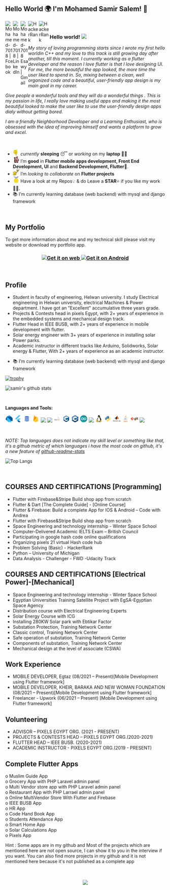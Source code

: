 ## Hello World 🌍 I'm Mohamed Samir Salem! 👋 

<a href="https://www.facebook.com/mohamed.almasri.5686/">
  <img align="left" alt="Mohamed-7018 | Fcebook" width="24px" src="/assets/facebook.svg"/>
</a>
<a href="https://www.linkedin.com/in/mohamed-samir-9b0b2a203">
  <img align="left" alt="Mohamed-7018 | LinkedIn" width="24px" src="/assets/linkedin.svg"/>
</a>
<a href="mailto:mohamedkhalilalmasri@gmail.com">
  <img align="left" alt="Mohamed-7018 Esawy | Gmail" width="24px" src="https://user-images.githubusercontent.com/80456446/140469108-1a340307-b696-4f83-bd31-27f632bca393.png" />
</a>
<a href="https://www.hackerrank.com/mohamedkhalilal1">
 <img align="left" alt="HackerRank" width="34px" src="https://upload.wikimedia.org/wikipedia/commons/6/65/HackerRank_logo.png"/> 
</a>
<a href="https://www.instagram.com/mohamed_samir_7018/">
 <img align="left" alt="HackerRank" width="34px" src="https://user-images.githubusercontent.com/80456446/140470099-0233261b-373f-43f3-80e4-6be8ff9c9438.png"/> 
</a>

<br/>
<!-- 
    &nbsp; [![HitCount](http://hits.dwyl.com/SatYu26/SatYu26.svg)](http://hits.dwyl.com/SatYu26/SatYu26) 
-->

###  Hello world!&nbsp;<img src="https://i.pinimg.com/originals/2e/5c/72/2e5c72d2e357c97df0cbd6d63e782989.gif" height="70px">


<p>
  <em>
    My story of loving programming starts since I wrote my first hello worldin C++ and my love to this track is still growing day after another, till this moment. I currently working as a flutter developer and the reason I love flutter is that I love designing UI. For me, the more beautiful the app looked, the more time the user liked to spend in. So, mixing between a clean, well organized code and a beautiful, user-friendly app design is my main goal in my career. 
    
Give people a wonderful tools and they will do a wonderful things . This is my passion in life, I really love making useful apps and making it the most beautiful looked to make the user like to use the user-friendly design apps dialy without getting bored.
    
I am a friendly Neighborhood Developer and a Learning Enthusiast, who is obsessed with the idea of improving himself and wants a platform to grow and excel.

  </em>  
</p>

<!-- <a href="https://discord.com/invite/aNEPJcP">
  <img align="left" alt="Mohamed-7018's Discord" width="24px" src="/assets/discord.svg"/> -->
<!-- </a> -->

<!-- <br />
<br /> -->
<br>

- <img alt="GIF" src="https://github.com/SatYu26/SatYu26/blob/master/Assets/wave.gif" height="20px" /> *currently* **sleeping** 😴 or *working* on my **laptop** 👩‍💻
- <img alt="GIF" src="https://github.com/SatYu26/SatYu26/blob/master/Assets/gandalf_parrot.gif"  height="20px" /> I’m **good** in **Flutter mobile apps development, Front End Development, UI** and **Backend Development, Flutter**💪.
- <img alt="GIF" src="https://github.com/SatYu26/SatYu26/blob/master/Assets/headbang.gif"  height="20px" /> I’m *looking to collaborate* on **Flutter projects** 
- <img alt="GIF" src="https://github.com/SatYu26/SatYu26/blob/master/Assets/Medal.gif"  height="20px" /> Have a look at my Repos💡 & do Leave a **STAR**⭐️ if you like my work👩‍💻.
-  📚 I’m currently learning database (web backend) with mysql and django framework
<br>


## My Portfolio 
To get more information about me and my technical skill please visit my website or download my portfolio app.

  <h3 align="center" >
 <a href="https://mohamed-samir-salem-portfolio-flutter-dev.000webhostapp.com/">
 <img src="https://user-images.githubusercontent.com/80456446/167701490-d85af839-f2df-41cd-9466-3b69e4ac2014.png" height="60" width="150"
         alt="Get it on web">
 </a>
   
  <a href="https://drive.google.com/drive/folders/1uKlSlhoh30qzP5l8bscwbThiAcPARaK2?usp=sharing">
 <img src="https://user-images.githubusercontent.com/80456446/140654179-eca56dba-e3a6-4076-8625-de71d8a3a249.png" height="60"
         alt="Get it on Android">
 </a>
   </h3>
 </br>
 
 

## Profile
-	Student in  faculty of engineering, Helwan university. I study Electrical engineering in Helwan university, electrical Machines & Power department. I have got an "Excellent" accumulative three years grade.<br />
-	Projects & Contests head in pixels Egypt, with 2+ years of experience in the embedded systems and mechanical design track.<br />
-	Flutter Head in IEEE BUSB, with 2+ years of experience in mobile development with flutter.<br />
-	Solar energy engineer with 3+ years of experience in installing solar Power parks.<br />
-	Academic instructor in different tracks like Arduino, Solidworks, Solar energy & Flutter, With 2+ years of experience as an academic instructor.<br />
<!-- I am a Flutter & Experienced Project Head with a demonstrated history of working in the education management industry. Skilled in SolidWorks, Presentation Skills, Atmel AVR, Arduino, and Soft Skills. Strong operations professional graduated from Faculty of engineering - Helwan university.  Enthusiast from Indonesia <img width="21px" src="/assets/id-flag.png" style="margin-left:4px"/> -->
- 📚 I’m currently learning database (web backend) with mysql and django framework

[![trophy](https://github-profile-trophy.vercel.app/?username=Mohamed-7018)](https://github.com/ryo-ma/github-profile-trophy)


![samir's github stats](https://github-readme-stats.vercel.app/api?username=Mohamed-7018&count_private=true&show_icons=true&theme=jolly&include_all_commits=true)&nbsp;&nbsp;

<!-- <img align="center" src="https://github-readme-stats.vercel.app/api?username=Mohamed-7018&show_icons=true&include_all_commits=true&theme=algolia" alt="Anurag's github stats"/> -->
<br/>

**Languages and Tools:**

<code><img height="24px" src="https://raw.githubusercontent.com/github/explore/80688e429a7d4ef2fca1e82350fe8e3517d3494d/topics/dart/dart.png"></code>
<code><img height="24px" src="https://raw.githubusercontent.com/github/explore/80688e429a7d4ef2fca1e82350fe8e3517d3494d/topics/flutter/flutter.png"></code>
<code><img height="24px" src="https://raw.githubusercontent.com/github/explore/80688e429a7d4ef2fca1e82350fe8e3517d3494d/topics/sql/sql.png"></code>
<code><img height="24px" src="https://raw.githubusercontent.com/github/explore/80688e429a7d4ef2fca1e82350fe8e3517d3494d/topics/firebase/firebase.png"></code>
<code><img height="24px" src="https://upload.wikimedia.org/wikipedia/commons/f/f2/Google_Apps_Script.png"></code>
<code><img height="24px" src="https://img1.pnghut.com/17/9/6/NXj2z95E2B/logo-mysql-mobile-app-development-sqlite-android-software.jpg"></code>
<code><img height="24px" src="https://raw.githubusercontent.com/github/explore/80688e429a7d4ef2fca1e82350fe8e3517d3494d/topics/mysql/mysql.png"></code>
<code><img height="24px" src="https://raw.githubusercontent.com/github/explore/80688e429a7d4ef2fca1e82350fe8e3517d3494d/topics/c/c.png"></code>
<code><img height="24px" src="https://raw.githubusercontent.com/github/explore/80688e429a7d4ef2fca1e82350fe8e3517d3494d/topics/cpp/cpp.png"></code>
<code><img height="24px" src="https://raw.githubusercontent.com/github/explore/80688e429a7d4ef2fca1e82350fe8e3517d3494d/topics/arduino/arduino.png"></code>
<code><img height="24px" src="https://encrypted-tbn0.gstatic.com/images?q=tbn:ANd9GcS9w2hD0G4S57Mtr2NWvkUpRFIIhtVgDQkn7UgJ8QHjUdmzQ4DyeCJCCmkM9QZXXJyskdk&usqp=CAU"></code>
<code><img height="24px" src="https://raw.githubusercontent.com/github/explore/80688e429a7d4ef2fca1e82350fe8e3517d3494d/topics/linux/linux.png"></code>
<code><img height="24px" src="https://raw.githubusercontent.com/github/explore/80688e429a7d4ef2fca1e82350fe8e3517d3494d/topics/python/python.png"></code>
<code><img height="24px" src="https://raw.githubusercontent.com/github/explore/80688e429a7d4ef2fca1e82350fe8e3517d3494d/topics/matlab/matlab.png"></code>
<code><img height="24px" src="https://raw.githubusercontent.com/github/explore/80688e429a7d4ef2fca1e82350fe8e3517d3494d/topics/java/java.png"></code>
<code><img height="24px" src="https://raw.githubusercontent.com/github/explore/80688e429a7d4ef2fca1e82350fe8e3517d3494d/topics/git/git.png"></code>
<code><img height="24px" src="https://logos-download.com/wp-content/uploads/2019/01/Stack_Overflow_Logo.png"></code>





<br/>

*NOTE: Top languages does not indicate my skill level or something like that, it's a github metric of which languages i have the most code on github, it's a new feature of [github-readme-stats](https://github.com/Mohamed-7018/github-readme-stats)*



![Top Langs](https://github-readme-stats.vercel.app/api/top-langs/?username=Mohamed-7018&theme=jolly)&nbsp;&nbsp;
</h1>
<br>

<!-- <br/>

<img align="left" src="https://github-readme-stats.vercel.app/api/top-langs/?username=Mohamed-7018&layout=compact&theme=algolia"/><br/>

<br/><br/><br/><br/>
<br/> <br/> -->

## COURSES AND CERTIFICATIONS [Programming]
- Flutter with Firebase&Stripe Build shop app from scratch <br/>
-	Flutter & Dart [The Complete Guide] - [Online Course] <br/>
-	Flutter & Firebase: Build a complete App for IOS & Android – Code with Andrea <br/>
-	Flutter with Firebase&Stripe Build shop app from scratch<br/>
-	Space Engineering and technology internship - Winter Space School<br/>
-	Computer-Delivered Academic IELTS Exam – British Council<br/>
-	Participating in google hash code online qualifications<br/>
-	Organizing pixels 21 virtual Hash code hub<br/>
-	Problem Solving (Basic) - HackerRank
-	Python – University of Michigan<br/>
-	Data Analysis - Challenger -  FWD -Udacity Track<br/>


## COURSES AND CERTIFICATIONS [Electrical Power]-[Mechanical]
- Space Engineering and technology internship - Winter Space School<br/>
- Egyptian Universities Training Satellite Project with EgSA-Egyptian Space Agency
- Distribution course with Electrical Engineering Experts<br/>
- Solar Energy Course with ICG<br/>
- Installing 280KW Solar park with Ebtikar Factor <br/>
- Substation Protection, Training Network Center<br>
- Classic control, Training Network Center <br/>
- Safe operation of substation, Training Network Center<br/>
- Components of substation, Training Network Center<br/>
- Mechanical design at the level of associate (CSWA)

## Work Experience
-  MOBILE DEVELOPER, Egtaz  (08/2021 – Present)[Mobile Development using Flutter framework]
- MOBILE DEVELOPER, KHEIR, BARAKA AND NEW WOMAN FOUNDATION (08/2021 – Present)[Mobile Development using Flutter framework]
- Freelancer - Upwork  (06/2021 – Present) [Mobile Development using Flutter framework]<br/>

## Volunteering 
- ADVISOR – PIXELS EGYPT ORG. (2021 - PRESENT)
- PROJECTS & CONTESTS HEAD – PIXELS EGYPT ORG.(2020-2021)
- FLUTTER HEAD – IEEE BUSB. (2020-2021)
- ACADEMIC INSTRUCTOR - PIXELS EGYPT ORG.(2019 - PRESENT)

## Complete Flutter Apps
o Muslim Guide App<br/>
o Grocery App with PHP Laravel admin panel<br/>
o Multi Vendor store app with PHP Laravel admin panel<br/>
o Restaurant App with PHP Larrael admin panel<br/>
o Online MultiVendor Store With Flutter and Firebase<br/>
o IEEE BUSB App <br/>
o HR App <br/>
o Code Hand Book App <br/>
o Students Attendance App<br/>
o Smart Home App<br/>
o Solar Calculations App<br/>
o Pixels App<br/>


Hint : Some apps are in my github and Most of the projects which are mentioned here are not open source, I can show it to you in the interview if you want. 
You can also find more projects in my github and it is not mentioned here because it's not published as a complete app

<h1 align="center">
  <img src="https://media.giphy.com/media/jpVnC65DmYeyRL4LHS/giphy.gif" width="20%">
</h1>
<!-- ![thankyou-typography-poster-celebration-text-badge-vector-cal-calligraphy-128549303](https://user-images.githubusercontent.com/80456446/137462532-62f41e8f-c949-48b8-b77d-e967ac3f212f.jpg)
 -->
